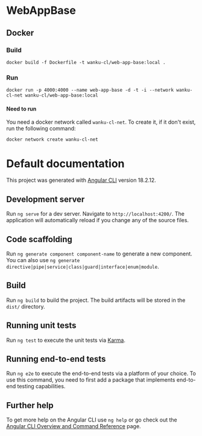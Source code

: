 # WebAppBase

## Docker

### Build 

```
docker build -f Dockerfile -t wanku-cl/web-app-base:local .
```
### Run
```
docker run -p 4000:4000 --name web-app-base -d -t -i --network wanku-cl-net wanku-cl/web-app-base:local 
```
#### Need to run
You need a docker network called `wanku-cl-net`. To create it, if it don't exist, run the following command:
```
docker network create wanku-cl-net
```

# Default documentation
This project was generated with [Angular CLI](https://github.com/angular/angular-cli) version 18.2.12.

## Development server

Run `ng serve` for a dev server. Navigate to `http://localhost:4200/`. The application will automatically reload if you change any of the source files.

## Code scaffolding

Run `ng generate component component-name` to generate a new component. You can also use `ng generate directive|pipe|service|class|guard|interface|enum|module`.

## Build

Run `ng build` to build the project. The build artifacts will be stored in the `dist/` directory.

## Running unit tests

Run `ng test` to execute the unit tests via [Karma](https://karma-runner.github.io).

## Running end-to-end tests

Run `ng e2e` to execute the end-to-end tests via a platform of your choice. To use this command, you need to first add a package that implements end-to-end testing capabilities.

## Further help

To get more help on the Angular CLI use `ng help` or go check out the [Angular CLI Overview and Command Reference](https://angular.dev/tools/cli) page.
